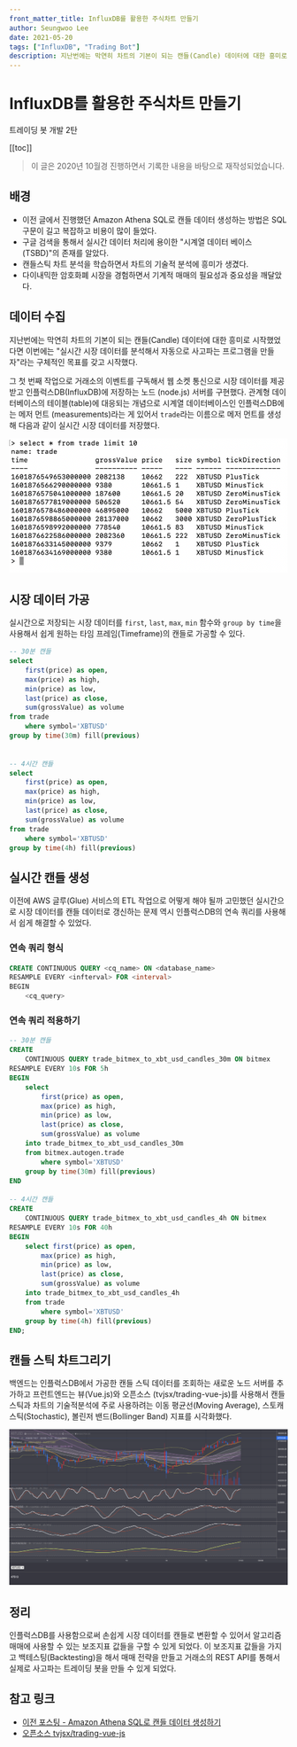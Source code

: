 ```yaml
---
front_matter_title: InfluxDB를 활용한 주식차트 만들기
author: Seungwoo Lee
date: 2021-05-20
tags: ["InfluxDB", "Trading Bot"]
description: 지난번에는 막연히 차트의 기본이 되는 캔들(Candle) 데이터에 대한 흥미로 시작했었다면 이번에는 "실시간 시장 데이터를 분석해서 자동으로 사고파는 프로그램을 만들자"라는 구체적인 목표를 갖고 시작했다.
---
```


# InfluxDB를 활용한 주식차트 만들기

트레이딩 봇 개발 2탄

[[toc]]

> 이 글은 2020년 10월경 진행하면서 기록한 내용을 바탕으로 재작성되었습니다.

## 배경

* 이전 글에서 진행했던 Amazon Athena SQL로 캔들 데이터 생성하는 방법은 SQL 구문이 길고 복잡하고 비용이 많이 들었다.
* 구글 검색을 통해서 실시간 데이터 처리에 용이한 "시계열 데이터 베이스(TSBD)"의 존재를 알았다.
* 캔들스틱 차트 분석을 학습하면서 차트의 기술적 분석에 흥미가 생겼다.
* 다이내믹한 암호화폐 시장을 경험하면서 기계적 매매의 필요성과 중요성을 깨달았다.

## 데이터 수집

지난번에는 막연히 차트의 기본이 되는 캔들(Candle) 데이터에 대한 흥미로 시작했었다면 이번에는 "실시간 시장 데이터를 분석해서 자동으로 사고파는 프로그램을 만들자"라는 구체적인 목표를 갖고 시작했다.

그 첫 번째 작업으로 거래소의 이벤트를 구독해서 웹 소켓 통신으로 시장 데이터를 제공받고 인플럭스DB(InfluxDB)에 저장하는 노드 (node.js) 서버를 구현했다. 관계형 데이터베이스의 테이블(table)에 대응되는 개념으로 시계열 데이터베이스인 인플럭스DB에는 메저 먼트 (measurements)라는 게 있어서 `trade`라는 이름으로 메저 먼트를 생성해 다음과 같이 실시간 시장 데이터를 저장했다.

![01_trade.png](./img/01_trade.png)

## 시장 데이터 가공

실시간으로 저장되는 시장 데이터를 `first`, `last`, `max`, `min` 함수와 `group by time`을 사용해서 쉽게 원하는 타임 프레임(Timeframe)의 캔들로 가공할 수 있다.

```sql
-- 30분 캔들
select 
    first(price) as open,
    max(price) as high,
    min(price) as low,
    last(price) as close, 
    sum(grossValue) as volume 
from trade 
    where symbol='XBTUSD'
group by time(30m) fill(previous)


-- 4시간 캔들
select 
    first(price) as open,
    max(price) as high,
    min(price) as low,
    last(price) as close, 
    sum(grossValue) as volume 
from trade 
    where symbol='XBTUSD'
group by time(4h) fill(previous)
```

## 실시간 캔들 생성

이전에 AWS 글루(Glue) 서비스의 ETL 작업으로 어떻게 해야 될까 고민했던 실시간으로 시장 데이터를 캔들 데이터로 갱신하는 문제 역시 인플럭스DB의 연속 쿼리를 사용해서 쉽게 해결할 수 있었다.

### 연속 쿼리 형식

```sql
CREATE CONTINUOUS QUERY <cq_name> ON <database_name>
RESAMPLE EVERY <infterval> FOR <interval>
BEGIN 
    <cq_query>
```

### 연속 쿼리 적용하기

```sql
-- 30분 캔들
CREATE
    CONTINUOUS QUERY trade_bitmex_to_xbt_usd_candles_30m ON bitmex 
RESAMPLE EVERY 10s FOR 5h 
BEGIN 
    select 
        first(price) as open,
        max(price) as high,
        min(price) as low,
        last(price) as close,
        sum(grossValue) as volume 
    into trade_bitmex_to_xbt_usd_candles_30m 
    from bitmex.autogen.trade
        where symbol='XBTUSD'
    group by time(30m) fill(previous)
END

-- 4시간 캔들
CREATE
    CONTINUOUS QUERY trade_bitmex_to_xbt_usd_candles_4h ON bitmex
RESAMPLE EVERY 10s FOR 40h
BEGIN
    select first(price) as open,
        max(price) as high,
        min(price) as low,
        last(price) as close,
        sum(grossValue) as volume
    into trade_bitmex_to_xbt_usd_candles_4h
    from trade
        where symbol='XBTUSD'
    group by time(4h) fill(previous)
END;

```

## 캔들 스틱 차트그리기

백엔드는 인플럭스DB에서 가공한 캔들 스틱 데이터를 조회하는 새로운 노드 서버를 추가하고 프런트엔드는 뷰(Vue.js)와 오픈소스 (tvjsx/trading-vue-js)를 사용해서 캔들 스틱과 차트의 기술적분석에 주로 사용하려는 이동 평균선(Moving Average), 스토캐스틱(Stochastic), 볼린저 밴드(Bollinger Band) 지표를 시각화했다.

![02_chart.png](./img/02_chart.png)

## 정리

인플럭스DB를 사용함으로써 손쉽게 시장 데이터를 캔들로 변환할 수 있어서 알고리즘 매매에 사용할 수 있는 보조지표 값들을 구할 수 있게 되었다. 이 보조지표 값들을 가지고 백테스팅(Backtesting)을 해서 매매 전략을 만들고 거래소의 REST API를 통해서 실제로 사고파는 트레이딩 봇을 만들 수 있게 되었다.

## 참고 링크

* [이전 포스팅 - Amazon Athena SQL로 캔들 데이터 생성하기](/blog/2021/04/making-trading-bot-1.html)
* [오픈소스 tvjsx/trading-vue-js](https://github.com/tvjsx/trading-vue-js)
